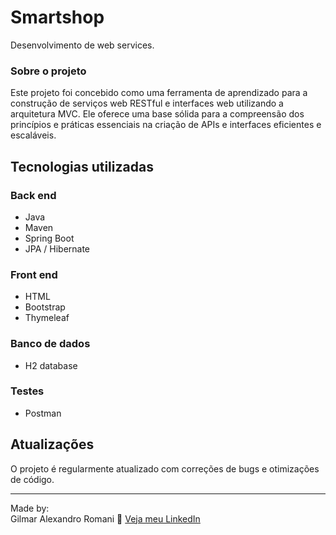 # Smartshop

Desenvolvimento de web services.

### Sobre o projeto

Este projeto foi concebido como uma ferramenta de aprendizado para a construção de serviços web RESTful e interfaces web utilizando a arquitetura MVC. Ele oferece uma base sólida para a compreensão dos princípios e práticas essenciais na criação de APIs e interfaces eficientes e escaláveis.

## Tecnologias utilizadas
### Back end
- Java
- Maven
- Spring Boot
- JPA / Hibernate

### Front end
- HTML
- Bootstrap
- Thymeleaf

### Banco de dados
- H2 database

### Testes
- Postman

## Atualizações

O projeto é regularmente atualizado com correções de bugs e otimizações de código.

---

Made by:<br />
Gilmar Alexandro Romani 👋 [Veja meu LinkedIn](https://www.linkedin.com/in/gilmar-romani/)
